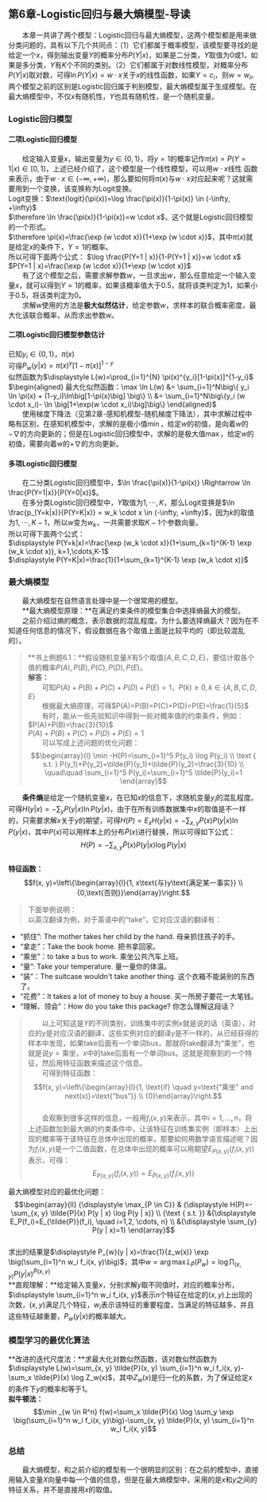 ﻿## 第6章-Logistic回归与最大熵模型-导读

&emsp;&emsp;本章一共讲了两个模型：Logistic回归与最大熵模型，这两个模型都是用来做分类问题的，具有以下几个共同点：（1）它们都属于概率模型，该模型要寻找的是给定一个$x$，得到输出变量$Y$的概率分布$P(Y|x)$，如果是二分类，$Y$取值为0或1，如果是多分类，$Y$有$K$个不同的类别。（2）它们都属于对数线性模型，对概率分布$P(Y|x)$取对数，可得$\ln P(Y|x)=w \cdot x$关于$x$的线性函数，如果$Y=c_i$，则$w=w_i$。两个模型之前的区别是Logistic回归属于判别模型，最大熵模型属于生成模型。在最大熵模型中，不仅$x$有随机性，$Y$也具有随机性，是一个随机变量。

### Logistic回归模型
#### 二项Logistic回归模型
&emsp;&emsp;给定输入变量$x$，输出变量为$y \in \{0,1\}$，将$y=1$的概率记作$\pi(x)=P(Y=1|x) \in [0,1]$，上述已经介绍了，这个模型是一个线性模型，可以用$w \cdot x$线性 函数来表示，由于$w \cdot x \in (-\infty, +\infty)$，那么要如何将$\pi(x)$与$w \cdot x$对应起来呢？这就需要用到一个变换，该变换称为Logit变换。  
Logit变换：$\text{logit}(\pi(x))=\log \frac{\pi(x)}{1-\pi(x)} \in (-\infty, +\infty)$  
$\therefore \ln \frac{\pi(x)}{1-\pi(x)}=w \cdot x$，这个就是Logistic回归模型的一个形式。  
$\therefore \pi(x)=\frac{\exp (w \cdot x)}{1+\exp (w \cdot x)}$，其中$\pi(x)$就是给定$x$的条件下，$Y=1$的概率。  
所以可得下面两个公式：
$\log \frac{P(Y=1 | x)}{1-P(Y=1 | x)}=w \cdot x$  
$P(Y=1 | x)=\frac{\exp (w \cdot x)}{1+\exp (w \cdot x)}$  
&emsp;&emsp;有了这个模型之后，需要求解参数$w$，一旦求出$w$，那么任意给定一个输入变量$x$，就可以得到$Y=1$的概率，如果该概率值大于0.5，就将该类判定为1，如果小于0.5，将该类判定为0。  
&emsp;&emsp;求解$w$使用的方法是**极大似然估计**，给定参数$w$，求样本的联合概率密度，最大化该联合概率，从而求出参数$w$。

#### 二项Logistic回归模型参数估计
已知$y_i \in \{0,1\}$，$\pi(x)$  
可得$P_w(y|x)=\pi(x)^y[1-\pi(x)]^{1-y}$  
似然函数为$\displaystyle L(w)=\prod_{i=1}^{N} \pi(x)^{y_i}[1-\pi(x)]^{1-y_i}$  
$\begin{aligned} 最大化似然函数：\max \ln L(w)
&= \sum_{i=1}^N\big\{ y_i \ln \pi(x) + (1-y_i)\ln\big[1-\pi(x)\big] \big\} \\
&= \sum_{i=1}^N\big\{y_i (w \cdot x_i)- \ln \big[1+\exp(w \cdot x_i)\big]\big\}
\end{aligned}$  
&emsp;&emsp;使用梯度下降法（见第2章-感知机模型-随机梯度下降法），其中求解过程中略有区别，在感知机模型中，求解的是极小值$\min$，给定$w$的初值，是向着$w$的$-\nabla$的方向更新的；但是在Logistic回归模型中，求解的是极大值$\max$，给定$w$的初值，需要向着$w$的$+\nabla$的方向更新。  

#### 多项Logistic回归模型
&emsp;&emsp;在二分类Logistic回归模型中，$\ln \frac{\pi(x)}{1-\pi(x)} \Rightarrow \ln \frac{P(Y=1|x)}{P(Y=0|x)}$。  
&emsp;&emsp;在多分类Logistic回归模型中，$Y$取值为$1,\cdots,K$，那么Logit变换是$\ln \frac{p_(Y=k|x)}{P(Y=K|x)} = w_k \cdot x \in (-\infty, +\infty)$，因为$k$的取值为$1,\cdots, K-1$，所以$w$变为$w_k$，一共需要求取$K-1$个参数向量。  
所以可得下面两个公式：  
$\displaystyle P(Y=k|x)=\frac{\exp (w_k \cdot x)}{1+\sum_{k=1}^{K-1} \exp (w_k \cdot x)}, k=1,\cdots,K-1$   
$\displaystyle P(Y=K|x)=\frac{1}{1+\sum_{k=1}^{K-1} \exp (w_k \cdot x)}$  

### 最大熵模型
&emsp;&emsp;最大熵模型在自然语言处理中是一个很常用的模型。  
&emsp;&emsp;**最大熵模型原理：**在满足约束条件的模型集合中选择熵最大的模型。  
&emsp;&emsp;之前介绍过熵的概念，表示数据的混乱程度。为什么要选择熵最大？因为在不知道任何信息的情况下，假设数据在各个取值上面是比较平均的（即比较混乱的）。  

> **书上例题6.1：**假设随机变量$X$有5个取值$\{A,B,C,D,E\}$，要估计取各个值的概率$P(A),P(B),P(C),P(D),P(E)$。  
**解答：**  
&emsp;&emsp;可知$P(A)+P(B)+P(C)+P(D)+P(E)=1，P(k) \geqslant 0,k \in \{A,B,C,D,E\}$  
&emsp;&emsp;根据最大熵原理，可得$P(A)=P(B)=P(C)=P(D)=P(E)=\frac{1}{5}$  
&emsp;&emsp;有时，能从一些先验知识中得到一些对概率值的约束条件，例如：  
$P(A)+P(B)=\frac{3}{10}$  
$P(A)+P(B)+P(C)+P(D)+P(E)=1$  
&emsp;&emsp;可以写成上述问题的优化问题：  
$$\begin{array}{l}
\min -H(P)=\sum_{i=1}^5 P(y_i) \log P(y_i) \\ 
\text { s.t. } P(y_1)+P(y_2)=\tilde{P}(y_1)+\tilde{P}(y_2)=\frac{3}{10} \\ 
\quad\quad \sum_{i=1}^5 P(y_i)=\sum_{i=1}^5 \tilde{P}(y_i)=1
\end{array}$$  

&emsp;&emsp;**条件熵**是给定一个随机变量$x$，在已知$x$的信息下，求随机变量$y_i$的混乱程度。可得$\displaystyle H(y | x)=-\sum_y P(y | x) \ln P(y | x)$，由于在所有训练数据集中$x$的取值是不一样的，只需要求解$x$关于$y$的期望，可得$\displaystyle H(P)=E_{x} H(y | x)=-\sum_{x,y} P(x) P(y | x) \ln P(y | x)$，其中$P(x)$可以用样本上的分布$\tilde{P}(x)$进行替换，所以可得如下公式：
$$\displaystyle H(P)=-\sum_{x, y} \tilde{P}(x) P(y | x) \log P(y | x)$$  
**特征函数：**
$$f(x, y)=\left\{\begin{array}{l}{1, x\text{与}y\text{满足某一事实}} \\ {0,\text{否则}}\end{array}\right.$$  

> 下面举例说明：  
以英汉翻译为例，对于英语中的“take”，它对应汉语的翻译有：  
- “抓住”: The mother takes her child by the hand. 母亲抓住孩子的手。
- “拿走”：Take the book home. 把书拿回家。
- “乘坐”：to take a bus to work. 乘坐公共汽车上班。
- “量”: Take your temperature. 量一量你的体温。
- “装”：The suitcase wouldn't take another thing. 这个衣箱不能装别的东西了。
- “花费”：It takes a lot of money to buy a house. 买一所房子要花一大笔钱。
- “理解、领会”：How do you take this package? 你怎么理解这段话？  

> &emsp;&emsp;以上可知这是$Y$的不同类别，训练集中的实例$x$就是说的话（英语），对应的$y$是对应汉语的翻译，这些实例对应的翻译$y$是不一样的，从已经获得的样本中发现，如果take后面有一个单词bus，那就将take翻译为“乘坐”，也就是说$y=\text{乘坐}$，$x$中的take后面有一个单词bus。这就是观察到的一个特征，然后用特征函数来描述这个信息。  
&emsp;&emsp;可得到特征函数：
$$f(x, y)=\left\{\begin{array}{l}{1, \text{if} \quad y=\text{“乘坐” and next(x)}=\text{“bus”}} \\ {0}\end{array}\right.$$  
&emsp;&emsp;会观察到很多这样的信息，一般用$f_i(x,y)$来表示，其中$i=1,\dots,n$，将上述函数加到最大熵的约束条件中，让该特征在训练集实例（即样本）上出现的概率等于该特征在总体中出现的概率，那要如何用数学语言描述呢？因为$f_i(x,y)$是一个二值函数，在总体中出现的概率可以用期望$E_{P(x,y)}(f_i(x,y))$表示，可得：
$$E_{P(x,y)}(f_i(x,y))=E_{\tilde{P}(x,y)}(f_i(x,y))$$  

最大熵模型对应的最优化问题：  
$$\begin{array}{ll}
{\displaystyle \max_{P \in C}} & {\displaystyle H(P)=-\sum_{x, y} \tilde{P}(x) P(y | x) \log P(y | x)} \\ 
{\text { s.t. }} &{\displaystyle E_P(f_i)=E_{\tilde{P}}(f_i), \quad i=1,2, \cdots, n} \\  
&{\displaystyle \sum_{y} P(y | x)=1}
\end{array}$$  
求出的结果是$\displaystyle P_{w}(y | x)=\frac{1}{z_w(x)} \exp \big(\sum_{i=1}^n w_i f_i(x, y)\big)$，其中$\displaystyle w=\arg \max L_\tilde{P}(P_w)=\log \prod_{(x,y)} P(y | x)^{\tilde{P}(x, y)}$  
**直观理解：**给定输入变量$x$，分别求解$y$取不同值时，对应的概率分布，$\displaystyle \sum_{i=1}^n w_i f_i(x, y)$表示$n$个特征在给定的$(x,y)$上出现的次数，$(x,y)$满足几个特征，$w_i$表示该特征的重要程度，当满足的特征越多，并且这些特征越重要，$P_{w}(y | x)$的概率越大。

### 模型学习的最优化算法
**改进的迭代尺度法：**求最大化对数似然函数，该对数似然函数为$\displaystyle L(w)=\sum_{x, y} \tilde{P}(x, y) \sum_{i=1}^n w_i f_i(x, y)-\sum_x \tilde{P}(x) \log Z_w(x)$，其中$Z_w(x)$是归一化的系数，为了保证给定$x$的条件下$y$的概率和等于1。  
**拟牛顿法：**$$\min _{w \in R^n} f(w)=\sum_x \tilde{P}(x) \log \sum_y \exp \big(\sum_{i=1}^n w_i f_i(x, y)\big)-\sum_{x, y} \tilde{P}(x, y) \sum_{i=1}^n w_i f_i(x, y)$$

### 总结
&emsp;&emsp;最大熵模型，和之前介绍的模型有一个很明显的区别：在之前的模型中，直接用输入变量$X$向量中每一个值的信息，但是在最大熵模型中，采用的是$x$和$y$之间的特征关系，并不是直接用$x$的取值。